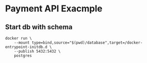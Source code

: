 # Payment API Exacmple

## Start db with schema
```
docker run \
    --mount type=bind,source="$(pwd)/database",target=/docker-entrypoint-initdb.d \
    --publish 5432:5432 \
    postgres
```
